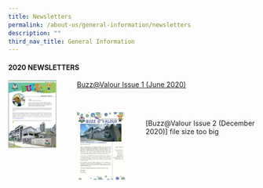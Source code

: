 ```yaml
---
title: Newsletters
permalink: /about-us/general-information/newsletters
description: ""
third_nav_title: General Information
---
```

#### 2020 NEWSLETTERS

<div>  
<div style="float: left">  
<img src="/images/june_2020_pri_nl.jpg" 
     style="width:70%">  
</div>  
<div></div>  
</div>
		 
[Buzz@Valour Issue 1 (June 2020)](/files/Buzz@Valour%20Issue%201_June%202020.pdf)

<br>
<br>

<div>  
<div style="float: left">  
<img src="/images/december_2020_pri_nl.jpg" 
     style="width:70%">
</div>  
<div></div>  
</div>

[Buzz@Valour Issue 2 (December 2020)] file size too big
